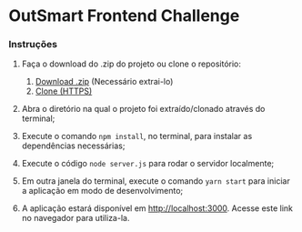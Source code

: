 # OutSmart Frontend Challenge

### Instruções

1. Faça o download do .zip do projeto ou clone o repositório:
   1. [Download .zip](https://github.com/guiruann/outsmart-frontend-challenge/archive/master.zip) (Necessário extrai-lo)
   1. [Clone (HTTPS)](https://github.com/guiruann/outsmart-frontend-challenge.git)
   
1. Abra o diretório na qual o projeto foi extraído/clonado através do terminal;

1. Execute o comando `npm install`, no terminal, para instalar as dependências necessárias;

1. Execute o código `node server.js` para rodar o servidor localmente;

1. Em outra janela do terminal, execute o comando `yarn start` para iniciar a aplicação em modo de desenvolvimento;

1. A aplicação estará disponível em [http://localhost:3000](http://localhost:3000). Acesse este link no navegador para utiliza-la.
